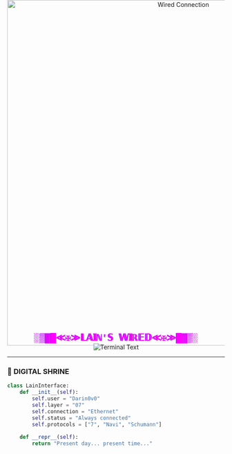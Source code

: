 <div align="center">
  <!-- Full-width animated background -->
  <img src="https://fauux.neocities.org/wiredLogInNew_512px_06.gif" width="800" style="margin: -50px 0 -30px 0" alt="Wired Connection">

  <!-- Instant glitch header with inline animation -->
  <h2 style="
    background: linear-gradient(90deg, #7F16EE 0%, #FF00FF 100%);
    -webkit-background-clip: text;
    -webkit-text-fill-color: transparent;
    font-family: 'Courier New', monospace;
    animation: glitch 1s linear infinite;
    margin: 0;
  ">
    ░▒▓█≪✠≫𝕃𝔸𝕀ℕ'𝕊 𝕎𝕀ℝ𝔼𝔻≪✠≫█▓▒░
  </h2>

  <!-- Pre-loaded typing animation -->
  <img src="https://readme-typing-svg.demolab.com?font=Roboto+Mono&weight=600&duration=0&color=7F16EE&width=435&lines=CONNECTED+TO+THE+WIRED;PROTOCOL+7+ACTIVATED;USER%3A+DARIN0V0" alt="Terminal Text">
</div>

<!-- CSS Glitch Effect -->
<style>
  @keyframes glitch {
    0% { text-shadow: 0.05em 0 0 #FF00FF, -0.05em -0.025em 0 #7F16EE; }
    25% { text-shadow: -0.05em -0.025em 0 #FF00FF, 0.025em 0.025em 0 #7F16EE; }
    50% { text-shadow: 0.025em 0.05em 0 #FF00FF, 0.05em 0 0 #7F16EE; }
    100% { text-shadow: -0.025em 0 0 #FF00FF, -0.025em -0.025em 0 #7F16EE; }
  }
</style>

---

### 💾 **DIGITAL SHRINE**  
```python
class LainInterface:
    def __init__(self):
        self.user = "Darin0v0"
        self.layer = "07"
        self.connection = "Ethernet"
        self.status = "Always connected"
        self.protocols = ["7", "Navi", "Schumann"]
    
    def __repr__(self):
        return "Present day... present time..."
